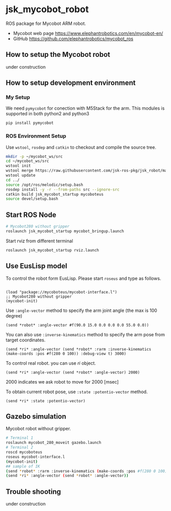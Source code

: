 # jsk_mycobot_robot

ROS package for Mycobot ARM robot.

- Mycobot web page
  https://www.elephantrobotics.com/en/mycobot-en/
- GitHub
  https://github.com/elephantrobotics/mycobot_ros

## How to setup the Mycobot robot

under construction 

## How to setup development environment

### My Setup

We need `pymycobot` for conection with M5Stack for the arm. This modules is supported in both python2 and python3

```bash
pip install pymycobot
```

### ROS Environment Setup

Use `wstool`, `rosdep` and `catkin` to checkout and compile the source tree.

```bash
mkdir -p ~/mycobot_ws/src
cd ~/mycobot_ws/src
wstool init
wstool merge https://raw.githubusercontent.com/jsk-ros-pkg/jsk_robot/master/jsk_mycobot_robot/mycobot.rosinstall
wstool update
cd ../
source /opt/ros/melodic/setup.bash
rosdep install -y -r --from-paths src --ignore-src
catkin build jsk_mycobot_startup mycoboteus
source devel/setup.bash
```

## Start ROS Node

```bash
# Mycobot280 without gripper
roslaunch jsk_mycobot_startup mycobot_bringup.launch
```

Start rviz from different terminal

```bash
roslaunch jsk_mycobot_startup rviz.launch
```

## Use EusLisp model
To control the robot form EusLisp. Please start `roseus` and type as follows.
```

(load "package://mycoboteus/mycobot-interface.l")
;; Mycobot280 without gripper
(mycobot-init)
```

Use `:angle-vector` method to specify the arm joint angle (the max is 100 degree)
```
(send *robot* :angle-vector #f(90.0 15.0 0.0 0.0 0.0 55.0 0.0)) 
```

You can also use `:inverse-kinematics` method to specify the arm pose from target coordinates.
```
(send *ri* :angle-vector (send *robot* :rarm :inverse-kinematics (make-coords :pos #f(280 0 100)) :debug-view t) 3000)
```


To control real robot. you can use *ri* object.
```
(send *ri* :angle-vector (send *robot* :angle-vector) 2000)
```
2000 indicates we ask robot to move for 2000 [msec]

To obtain current robot pose, use `:state :potentio-vector` method.
```
(send *ri* :state :potentio-vector)
```

## Gazebo simulation
Mycobot robot without gripper.
```bash
# Terminal 1
roslaunch mycobot_280_moveit gazebo.launch
# Terminal 2
roscd mycoboteus
roseus mycobot-interface.l
(mycobot-init)
## sample of IK
(send *robot* :rarm :inverse-kinematics (make-coords :pos #f(280 0 100)))
(send *ri* :angle-vector (send *robot* :angle-vector))
```


## Trouble shooting

under construction 